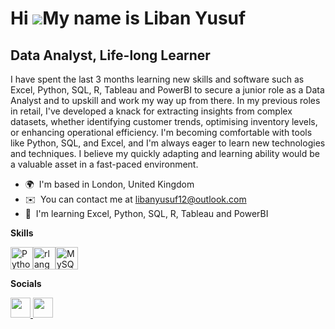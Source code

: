 Hi ![](https://user-images.githubusercontent.com/18350557/176309783-0785949b-9127-417c-8b55-ab5a4333674e.gif)My name is Liban Yusuf
===================================================================================================================================

Data Analyst, Life-long Learner
------------

I have spent the last 3 months learning new skills and software such as Excel, Python, SQL, R, Tableau and PowerBI to secure a junior role as a Data Analyst and to upskill and work my way up from there. In my previous roles in retail, I've developed a knack for extracting insights from complex datasets, whether identifying customer trends, optimising inventory levels, or enhancing operational efficiency. I'm becoming comfortable with tools like Python, SQL, and Excel, and I'm always eager to learn new technologies and techniques. I believe my quickly adapting and learning ability would be a valuable asset in a fast-paced environment.

* 🌍  I'm based in London, United Kingdom
* ✉️  You can contact me at [libanyusuf12@outlook.com](mailto:libanyusuf12@outlook.com)
* 🧠  I'm learning Excel, Python, SQL, R, Tableau and PowerBI

**Skills**


<p align="left">
<a href="https://www.python.org/" target="_blank" rel="noreferrer"><img src="https://raw.githubusercontent.com/danielcranney/readme-generator/main/public/icons/skills/python-colored.svg" width="36" height="36" alt="Python" /></a><a href="https://www.r-project.org/" target="_blank" rel="noreferrer"><img src="https://raw.githubusercontent.com/danielcranney/readme-generator/main/public/icons/skills/rlang-colored.svg" width="36" height="36" alt="rlang" /></a><a href="https://www.mysql.com/" target="_blank" rel="noreferrer"><img src="https://raw.githubusercontent.com/danielcranney/readme-generator/main/public/icons/skills/mysql-colored.svg" width="36" height="36" alt="MySQL" /></a>
</p>

**Socials**


<p align="left"> <a href="https://www.github.com/libanyusuf4" target="_blank" rel="noreferrer"> <picture> <source media="(prefers-color-scheme: dark)" srcset="https://raw.githubusercontent.com/danielcranney/readme-generator/main/public/icons/socials/github-dark.svg" /> <source media="(prefers-color-scheme: light)" srcset="https://raw.githubusercontent.com/danielcranney/readme-generator/main/public/icons/socials/github.svg" /> <img src="https://raw.githubusercontent.com/danielcranney/readme-generator/main/public/icons/socials/github.svg" width="32" height="32" /> </picture> </a> <a href="https://www.linkedin.com/in/liban-yusuf-8664742b2/" target="_blank" rel="noreferrer"> <picture> <source media="(prefers-color-scheme: dark)" srcset="https://raw.githubusercontent.com/danielcranney/readme-generator/main/public/icons/socials/linkedin-dark.svg" /> <source media="(prefers-color-scheme: light)" srcset="https://raw.githubusercontent.com/danielcranney/readme-generator/main/public/icons/socials/linkedin.svg" /> <img src="https://raw.githubusercontent.com/danielcranney/readme-generator/main/public/icons/socials/linkedin.svg" width="32" height="32" /> </picture> </a></p>       
                
